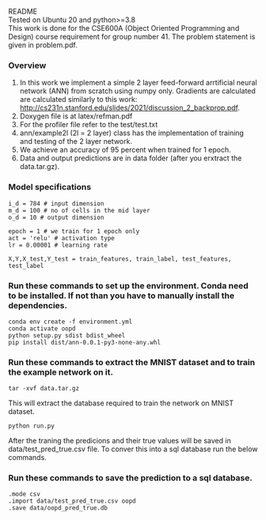 README  
Tested on Ubuntu 20 and python>=3.8  
This work is done for the CSE600A (Object Oriented Programming and Design) course requirement for group number 41. The problem statement is given in problem.pdf.  

### Overview
1. In this work we implement a simple 2 layer feed-forward arrtificial neural network (ANN) from scratch using numpy only. Gradients are calculated are calculated similarly to this work: http://cs231n.stanford.edu/slides/2021/discussion_2_backprop.pdf.
2. Doxygen file is at latex/refman.pdf 
3. For the profiler file refer to the test/test.txt
4. ann/example2l (2l = 2 layer) class has the implementation of training and testing of the 2 layer network.   
5. We achieve an accuracy of 95 percent when trained for 1 epoch.   
6. Data and output predictions are in data folder (after you erxtract the data.tar.gz).

### Model specifications
```
i_d = 784 # input dimension    
m_d = 100 # no of cells in the mid layer    
o_d = 10 # output dimension    

epoch = 1 # we train for 1 epoch only    
act = 'relu' # activation type      
lr = 0.00001 # learning rate    

X,Y,X_test,Y_test = train_features, train_label, test_features, test_label  
```

### Run these commands to set up the environment. Conda need to be installed. If not than you have to manually install the dependencies. 

```
conda env create -f environment.yml    
conda activate oopd     
python setup.py sdist bdist_wheel      
pip install dist/ann-0.0.1-py3-none-any.whl    
```

### Run these commands to extract the MNIST dataset and to train the example network on it. 
```
tar -xvf data.tar.gz    
```
This will extract the database required to train the network on MNIST dataset. 


``` 
python run.py  
```

After the traning the predicions and their true values will be saved in data/test_pred_true.csv file. To conver this into a sql database run the below commands. 

### Run these commands to save the prediction to a sql database. 
```
.mode csv 
.import data/test_pred_true.csv oopd  
.save data/oopd_pred_true.db   
```
